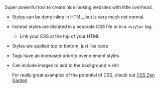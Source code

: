 Super powerful tool to create nice looking websites with little overhead.

- Styles can be done inline in HTML, but is very much not normal.
- Instead styles are dictated in a separate CSS file or in a `<style>` tag.
	- Link your CSS at the top of your HTML
- Styles are applied top to bottom, just like code
- Tags have an increased priority over element styles
- Can include images to add to the background n shit


	For really great examples of the potential of CSS, check out [CSS Zen Garden](https://www.csszengarden.com)
